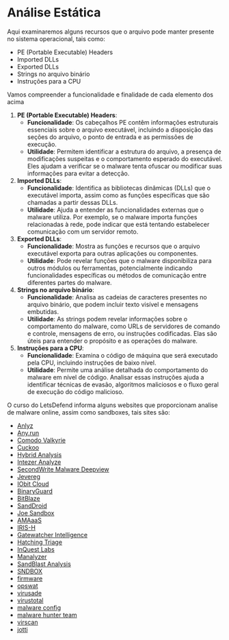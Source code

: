 # Análise Estática

Aqui examinaremos alguns recursos que o arquivo pode manter presente no sistema operacional, tais como:

* PE (Portable Executable) Headers
* Imported DLLs
* Exported DLLs
* Strings no arquivo binário
* Instruções para a CPU

Vamos compreender a funcionalidade e finalidade de cada elemento dos acima

1. **PE (Portable Executable) Headers**:
   * **Funcionalidade**: Os cabeçalhos PE contêm informações estruturais essenciais sobre o arquivo executável, incluindo a disposição das seções do arquivo, o ponto de entrada e as permissões de execução.
   * **Utilidade**: Permitem identificar a estrutura do arquivo, a presença de modificações suspeitas e o comportamento esperado do executável. Eles ajudam a verificar se o malware tenta ofuscar ou modificar suas informações para evitar a detecção.
2. **Imported DLLs**:
   * **Funcionalidade**: Identifica as bibliotecas dinâmicas (DLLs) que o executável importa, assim como as funções específicas que são chamadas a partir dessas DLLs.
   * **Utilidade**: Ajuda a entender as funcionalidades externas que o malware utiliza. Por exemplo, se o malware importa funções relacionadas à rede, pode indicar que está tentando estabelecer comunicação com um servidor remoto.
3. **Exported DLLs**:
   * **Funcionalidade**: Mostra as funções e recursos que o arquivo executável exporta para outras aplicações ou componentes.
   * **Utilidade**: Pode revelar funções que o malware disponibiliza para outros módulos ou ferramentas, potencialmente indicando funcionalidades específicas ou métodos de comunicação entre diferentes partes do malware.
4. **Strings no arquivo binário**:
   * **Funcionalidade**: Analisa as cadeias de caracteres presentes no arquivo binário, que podem incluir texto visível e mensagens embutidas.
   * **Utilidade**: As strings podem revelar informações sobre o comportamento do malware, como URLs de servidores de comando e controle, mensagens de erro, ou instruções codificadas. Elas são úteis para entender o propósito e as operações do malware.
5. **Instruções para a CPU**:
   * **Funcionalidade**: Examina o código de máquina que será executado pela CPU, incluindo instruções de baixo nível.
   * **Utilidade**: Permite uma análise detalhada do comportamento do malware em nível de código. Analisar essas instruções ajuda a identificar técnicas de evasão, algoritmos maliciosos e o fluxo geral de execução do código malicioso.

O curso do LetsDefend informa alguns websites que proporcionam analise de malware online, assim como sandboxes, tais sites são:

* [Anlyz](https://sandbox.anlyz.io/)
* [Any.run](https://app.any.run/)
* [Comodo Valkyrie](https://valkyrie.comodo.com/)
* [Cuckoo](https://sandbox.pikker.ee/)
* [Hybrid Analysis](http://www.hybrid-analysis.com/)
* [Intezer Analyze](https://www.intezer.com/)
* [SecondWrite Malware Deepview](https://www.secondwrite.com/)
* [Jevereg](http://jevereg.amnpardaz.com/)
* [IObit Cloud](http://cloud.iobit.com/)
* [BinaryGuard](http://www.binaryguard.com/)
* [BitBlaze](http://bitblaze.cs.berkeley.edu/)
* [SandDroid](http://sanddroid.xjtu.edu.cn/)
* [Joe Sandbox](https://www.joesandbox.com/#windows)
* [AMAaaS](https://amaaas.com/)
* [IRIS-H](https://iris-h.services/pages/dashboard#/pages/dashboard)
* [Gatewatcher Intelligence](https://intelligence.gatewatcher.com/)
* [Hatching Triage](https://tria.ge/)&#x20;
* [InQuest Labs](https://labs.inquest.net/dfi)
* [Manalyzer](https://manalyzer.org/)
* [SandBlast Analysis](https://threatpoint.checkpoint.com/ThreatPortal/emulation)
* [SNDBOX](https://app.sndbox.com/)
* [firmware](http://firmware.re/)
* [opswat](https://metadefender.opswat.com/?lang=en)
* [virusade](http://virusade.com/)
* [virustotal](https://www.virustotal.com/gui/)
* [malware config](https://malwareconfig.com/)
* [malware hunter team](https://id-ransomware.malwarehunterteam.com/)
* [virscan](http://www.virscan.org/)&#x20;
* [jotti](https://virusscan.jotti.org/it)
